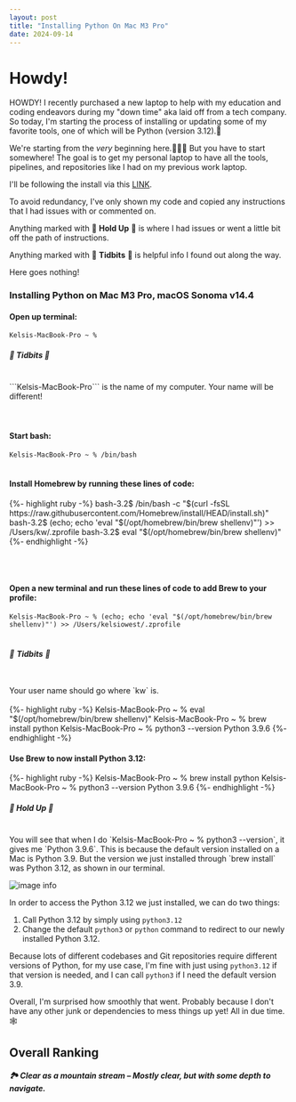 ```yaml
---
layout: post
title: "Installing Python On Mac M3 Pro"
date: 2024-09-14
---
```


# Howdy!

<p class="intro"><span class="dropcap">H</span>OWDY! I recently purchased a new laptop to help with my education and coding endeavors during my "down time" aka laid off from a tech company. So today, I'm starting the process of installing or updating some of my favorite tools, one of which will be Python (version 3.12).🐍</p>

We're starting from the *very* beginning here.👩🏼‍🔧 But you have to start somewhere! The goal is to get my personal laptop to have all the tools, pipelines, and repositories like I had on my previous work laptop.

I'll be following the install via this [LINK](https://www.geeksforgeeks.org/how-to-download-and-install-python-latest-version-on-macos-mac-os-x/).

To avoid redundancy, I've only shown my code and copied any instructions that I had issues with or commented on.

Anything marked with 🐄 **Hold Up** 🐄 is where I had issues or went a little bit off the path of instructions.

Anything marked with 🤠 **Tidbits** 🤠 is helpful info I found out along the way.

Here goes nothing!
<br />

### Installing Python on Mac M3 Pro, macOS Sonoma v14.4

#### Open up terminal:
`Kelsis-MacBook-Pro ~ %`
<br />

##### 🤠 **Tidbits** 🤠 
<br />
```Kelsis-MacBook-Pro``` is the name of my computer. Your name will be different!
<br />
<br />
<br />

#### Start bash:
`Kelsis-MacBook-Pro ~ % /bin/bash`
<br />
<br />

#### Install Homebrew by running these lines of code:
{%- highlight ruby -%}
bash-3.2$ /bin/bash -c "$(curl -fsSL https://raw.githubusercontent.com/Homebrew/install/HEAD/install.sh)" 
bash-3.2$ (echo; echo 'eval "$(/opt/homebrew/bin/brew shellenv)"') >> /Users/kw/.zprofile 
bash-3.2$ eval "$(/opt/homebrew/bin/brew shellenv)"
{%- endhighlight -%}


<br />
<br />

#### Open a new terminal and run these lines of code to add Brew to your profile:

```Kelsis-MacBook-Pro ~ % (echo; echo 'eval "$(/opt/homebrew/bin/brew shellenv)"') >> /Users/kelsiowest/.zprofile``` 
<br />
<br />

###### 🤠 **Tidbits** 🤠 
<br />
Your user name should go where `kw` is.
<br />
<br />
{%- highlight ruby -%}
Kelsis-MacBook-Pro ~ % eval "$(/opt/homebrew/bin/brew shellenv)"
Kelsis-MacBook-Pro ~ % brew install python Kelsis-MacBook-Pro ~ % python3 --version Python 3.9.6
{%- endhighlight -%}

<br />

#### Use Brew to now install Python 3.12:
{%- highlight ruby -%}
Kelsis-MacBook-Pro ~ % brew install python 
Kelsis-MacBook-Pro ~ % python3 --version 
Python 3.9.6
{%- endhighlight -%}


##### 🐄 **Hold Up** 🐄
<br />
You will see that when I do `Kelsis-MacBook-Pro ~ % python3 --version`, it gives me `Python 3.9.6`.
This is because the default version installed on a Mac is Python 3.9.
But the version we just installed through `brew install` was Python 3.12, as shown in our terminal.

![image info](/assets/images/terminal_1.png)

In order to access the Python 3.12 we just installed, we can do two things:
1. Call Python 3.12 by simply using `python3.12`
2. Change the default `python3` or `python` command to redirect to our newly installed Python 3.12.

Because lots of different codebases and Git repositories require different versions of Python, for my use case, I'm fine with just using `python3.12` if that version is needed, and I can call `python3` if I need the default version 3.9.
<br />

Overall, I'm surprised how smoothly that went. Probably because I don't have any other junk or dependencies to mess things up yet! All in due time. 🕸️
<br />

## Overall Ranking

##### 🏞️ Clear as a mountain stream – Mostly clear, but with some depth to navigate.


